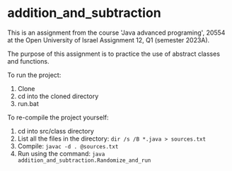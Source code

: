 # addition_and_subtraction
This is an assignment from the course 'Java advanced programing', 20554 at the Open University of Israel
Assignment 12, Q1 (semester 2023A).

The purpose of this assignment is to practice the use of abstract classes and functions.

To run the project:
1.   Clone
2.   cd into the cloned directory
3.   run.bat

To re-compile the project yourself:
1. cd into src/class directory
2. List all the files in the directory: `dir /s /B *.java > sources.txt`
3. Compile: `javac -d . @sources.txt`
4. Run using the command: `java addition_and_subtraction.Randomize_and_run`
